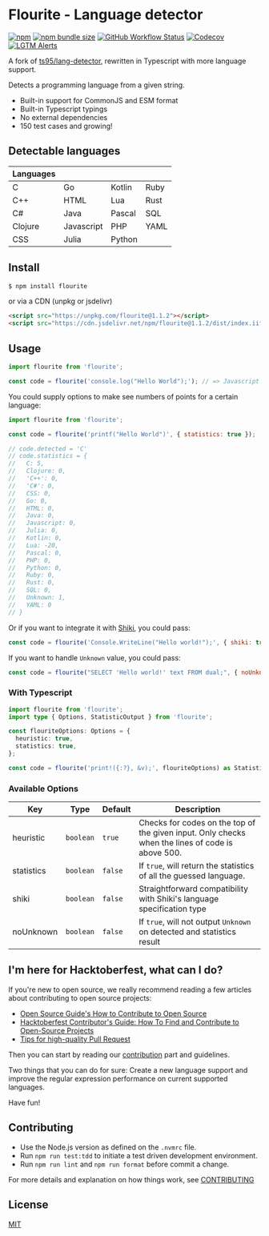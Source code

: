 # Flourite - Language detector

[![npm](https://img.shields.io/npm/v/flourite?style=for-the-badge)](https://www.npmjs.com/package/flourite) [![npm bundle size](https://img.shields.io/bundlephobia/min/flourite?style=for-the-badge)](https://www.npmjs.com/package/flourite) [![GitHub Workflow Status](https://img.shields.io/github/workflow/status/teknologi-umum/flourite/CI?style=for-the-badge)](https://github.com/teknologi-umum/flourite/actions/workflows/ci.yml) [![Codecov](https://img.shields.io/codecov/c/gh/teknologi-umum/flourite?style=for-the-badge)](https://app.codecov.io/gh/teknologi-umum/flourite) [![LGTM Alerts](https://img.shields.io/lgtm/alerts/github/teknologi-umum/flourite?style=for-the-badge)](https://lgtm.com/projects/g/teknologi-umum/flourite/)

A fork of [ts95/lang-detector](https://github.com/ts95/lang-detector), rewritten in Typescript with more language support.

Detects a programming language from a given string.

- Built-in support for CommonJS and ESM format
- Built-in Typescript typings
- No external dependencies
- 150 test cases and growing!

## Detectable languages

| Languages |            |        |      |
| --------- | ---------- | ------ | ---- |
| C         | Go         | Kotlin | Ruby |
| C++       | HTML       | Lua    | Rust |
| C#        | Java       | Pascal | SQL  |
| Clojure   | Javascript | PHP    | YAML |
| CSS       | Julia      | Python |      |

## Install

```bash
$ npm install flourite
```

or via a CDN (unpkg or jsdelivr)

```html
<script src="https://unpkg.com/flourite@1.1.2"></script>
<script src="https://cdn.jsdelivr.net/npm/flourite@1.1.2/dist/index.iife.js"></script>
```

## Usage

```js
import flourite from 'flourite';

const code = flourite('console.log("Hello World");'); // => Javascript
```

You could supply options to make see numbers of points for a certain language:

```js
import flourite from 'flourite';

const code = flourite('printf("Hello World")', { statistics: true });

// code.detected = 'C'
// code.statistics = {
//   C: 5,
//   Clojure: 0,
//   'C++': 0,
//   'C#': 0,
//   CSS: 0,
//   Go: 0,
//   HTML: 0,
//   Java: 0,
//   Javascript: 0,
//   Julia: 0,
//   Kotlin: 0,
//   Lua: -20,
//   Pascal: 0,
//   PHP: 0,
//   Python: 0,
//   Ruby: 0,
//   Rust: 0,
//   SQL: 0,
//   Unknown: 1,
//   YAML: 0
// }
```

Or if you want to integrate it with [Shiki](https://github.com/shikijs/shiki), you could pass:

```js
const code = flourite('Console.WriteLine("Hello world!");', { shiki: true }); // => csharp
```

If you want to handle `Unknown` value, you could pass:

```js
const code = flourite("SELECT 'Hello world!' text FROM dual;", { noUnknown: true });
```

### With Typescript

```typescript
import flourite from 'flourite';
import type { Options, StatisticOutput } from 'flourite';

const flouriteOptions: Options = {
  heuristic: true,
  statistics: true,
};

const code = flourite('print!({:?}, &v);', flouriteOptions) as StatisticOutput;
```

### Available Options

| Key        | Type      | Default | Description                                                                                      |
| ---------- | --------- | ------- | ------------------------------------------------------------------------------------------------ |
| heuristic  | `boolean` | `true`  | Checks for codes on the top of the given input. Only checks when the lines of code is above 500. |
| statistics | `boolean` | `false` | If `true`, will return the statistics of all the guessed language.                               |
| shiki      | `boolean` | `false` | Straightforward compatibility with Shiki's language specification type                           |
| noUnknown  | `boolean` | `false` | If `true`, will not output `Unknown` on detected and statistics result                           |

## I'm here for Hacktoberfest, what can I do?

If you're new to open source, we really recommend reading a few articles about contributing to open source projects:

- [Open Source Guide's How to Contribute to Open Source](https://opensource.guide/how-to-contribute/)
- [Hacktoberfest Contributor's Guide: How To Find and Contribute to Open-Source Projects](https://www.digitalocean.com/community/tutorials/hacktoberfest-contributor-s-guide-how-to-find-and-contribute-to-open-source-projects)
- [Tips for high-quality Pull Request](https://twitter.com/sudo_navendu/status/1437456596473303042)

Then you can start by reading our [contribution](https://github.com/teknologi-umum/flourite#i-want-to-contribute-what-can-i-do) part and guidelines.

Two things that you can do for sure: Create a new language support and improve the regular expression performance on current supported languages.

Have fun!

## Contributing

- Use the Node.js version as defined on the `.nvmrc` file.
- Run `npm run test:tdd` to initiate a test driven development environment.
- Run `npm run lint` and `npm run format` before commit a change.

For more details and explanation on how things work, see [CONTRIBUTING](./CONTRIBUTING.md)

## License

[MIT](./LICENSE)
